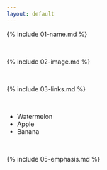 ```yaml
---
layout: default
---
```


{% include 01-name.md %}

<br>

{% include 02-image.md %}

<br>

{% include 03-links.md %}

<br>

- Watermelon
- Apple
- Banana

<br>

{% include 05-emphasis.md %}
